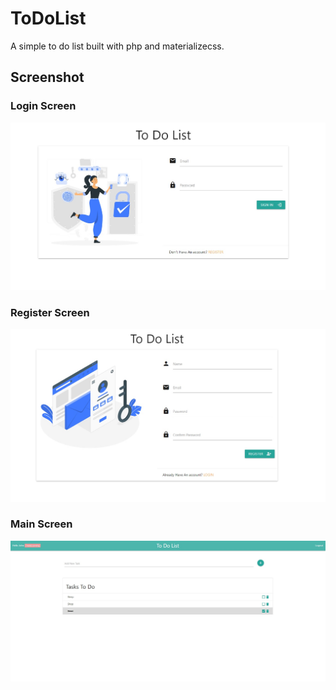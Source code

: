 # ToDoList

A simple to do list built with php and materializecss.

## Screenshot

### Login Screen
<img src="https://github.com/4bnuk/ToDoList/blob/main/screenshot/login.jpg" width="800px" height="auto">

### Register Screen
<img src="https://github.com/4bnuk/ToDoList/blob/main/screenshot/register.jpg" width="800px" height="auto">

### Main Screen
<img src="https://github.com/4bnuk/ToDoList/blob/main/screenshot/list.jpg" width="800px" height="auto">
